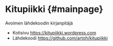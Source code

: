 Kitupiikki          {#mainpage}
==========

Avoimen lähdekoodin kirjanpitäjä

* Kotisivu https://kitupiikki.wordpress.com
* Lähdekoodi https://github.com/artoh/kitupiikki


